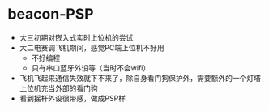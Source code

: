 # beacon-PSP
* 大三初期对嵌入式实时上位机的尝试
* 大二电赛调飞机期间，感觉PC端上位机不好用
  - 不好编程
  - 只有串口蓝牙外设等（当时不会wifi）
* 飞机飞起来通信失效就下不来了，除自身看门狗保护外，需要额外的一个灯塔上位机充当外部的看门狗
* 看到摇杆外设很带感，做成PSP样
